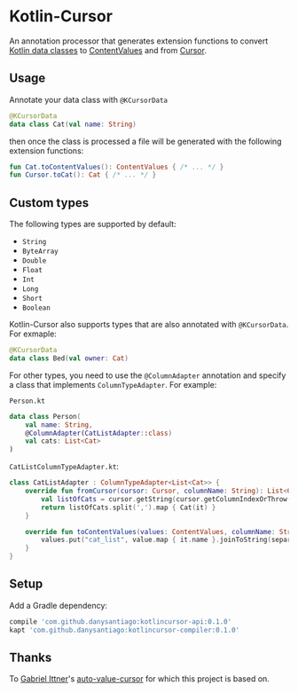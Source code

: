 # Kotlin-Cursor

An annotation processor that generates extension functions to convert [Kotlin data classes][data-class]
to [ContentValues][content-values] and from [Cursor][cursor].

## Usage

Annotate your data class with `@KCursorData`

```kotlin
@KCursorData
data class Cat(val name: String)
```

then once the class is processed a file will be generated with the following extension functions:

```kotlin
fun Cat.toContentValues(): ContentValues { /* ... */ }
fun Cursor.toCat(): Cat { /* ... */ }
```

## Custom types 

The following types are supported by default:

 * `String`
 * `ByteArray`
 * `Double`
 * `Float`
 * `Int`
 * `Long`
 * `Short`
 * `Boolean`

Kotlin-Cursor also supports types that are also annotated with `@KCursorData`. For exmaple:
```kotlin
@KCursorData
data class Bed(val owner: Cat)
```

For other types, you need to use the `@ColumnAdapter` annotation and specify a class that implements
`ColumnTypeAdapter`. For example:

`Person.kt`

```kotlin
data class Person(
    val name: String,
    @ColumnAdapter(CatListAdapter::class)
    val cats: List<Cat>
)
```

`CatListColumnTypeAdapter.kt`:

```kotlin
class CatListAdapter : ColumnTypeAdapter<List<Cat>> {
    override fun fromCursor(cursor: Cursor, columnName: String): List<Cat> {
        val listOfCats = cursor.getString(cursor.getColumnIndexOrThrow("cat_list"))
        return listOfCats.split(',').map { Cat(it) }
    }

    override fun toContentValues(values: ContentValues, columnName: String, value: List<Cat>) {
        values.put("cat_list", value.map { it.name }.joinToString(separator = ","))
    }
}
```

## Setup

Add a Gradle dependency:

```groovy
compile 'com.github.danysantiago:kotlincursor-api:0.1.0'
kapt 'com.github.danysantiago:kotlincursor-compiler:0.1.0'
```

## Thanks

To [Gabriel Ittner][gabriel]'s [auto-value-cursor][auto-cursor] for which this project is
based on.

 [content-values]: https://developer.android.com/reference/android/content/ContentValues.html
 [cursor]: https://developer.android.com/reference/android/database/Cursor.html
 [data-class]: https://kotlinlang.org/docs/reference/data-classes.html
 [gabriel]: https://github.com/gabrielittner
 [auto-cursor]: https://github.com/gabrielittner/auto-value-cursor

